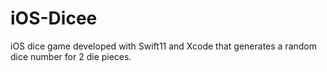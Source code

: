 # iOS-Dicee
iOS dice game developed with Swift11 and Xcode that generates a random dice number for 2 die pieces.
